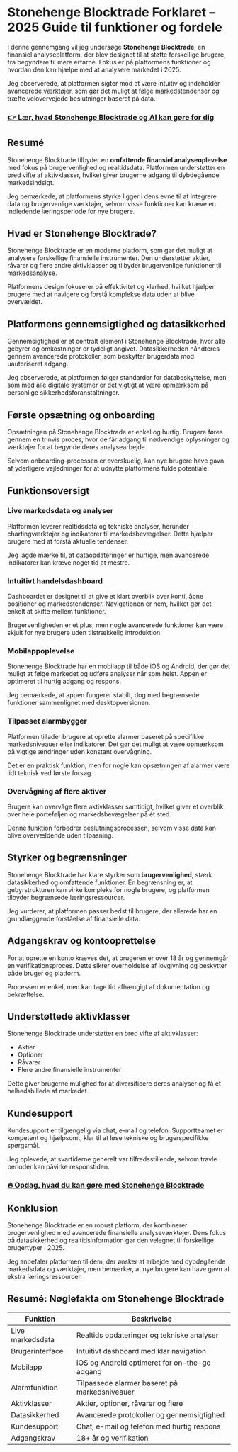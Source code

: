 # Stonehenge Blocktrade Forklaret – 2025 Guide til funktioner og fordele
 

I denne gennemgang vil jeg undersøge **Stonehenge Blocktrade**, en finansiel analyseplatform, der blev designet til at støtte forskellige brugere, fra begyndere til mere erfarne. Fokus er på platformens funktioner og hvordan den kan hjælpe med at analysere markedet i 2025.

Jeg observerede, at platformen sigter mod at være intuitiv og indeholder avancerede værktøjer, som gør det muligt at følge markedstendenser og træffe velovervejede beslutninger baseret på data.

### [👉 Lær, hvad Stonehenge Blocktrade og AI kan gøre for dig](https://tinyurl.com/22jpmxnk)
## Resumé

Stonehenge Blocktrade tilbyder en **omfattende finansiel analyseoplevelse** med fokus på brugervenlighed og realtidsdata. Platformen understøtter en bred vifte af aktivklasser, hvilket giver brugerne adgang til dybdegående markedsindsigt.

Jeg bemærkede, at platformens styrke ligger i dens evne til at integrere data og brugervenlige værktøjer, selvom visse funktioner kan kræve en indledende læringsperiode for nye brugere.

## Hvad er Stonehenge Blocktrade?

Stonehenge Blocktrade er en moderne platform, som gør det muligt at analysere forskellige finansielle instrumenter. Den understøtter aktier, råvarer og flere andre aktivklasser og tilbyder brugervenlige funktioner til markedsanalyse.

Platformens design fokuserer på effektivitet og klarhed, hvilket hjælper brugere med at navigere og forstå komplekse data uden at blive overvældet.

## Platformens gennemsigtighed og datasikkerhed

Gennemsigtighed er et centralt element i Stonehenge Blocktrade, hvor alle gebyrer og omkostninger er tydeligt angivet. Datasikkerheden håndteres gennem avancerede protokoller, som beskytter brugerdata mod uautoriseret adgang.

Jeg observerede, at platformen følger standarder for databeskyttelse, men som med alle digitale systemer er det vigtigt at være opmærksom på personlige sikkerhedsforanstaltninger.

## Første opsætning og onboarding

Opsætningen på Stonehenge Blocktrade er enkel og hurtig. Brugere føres gennem en trinvis proces, hvor de får adgang til nødvendige oplysninger og værktøjer for at begynde deres analysearbejde.

Selvom onboarding-processen er overskuelig, kan nye brugere have gavn af yderligere vejledninger for at udnytte platformens fulde potentiale.

## Funktionsoversigt

### Live markedsdata og analyser

Platformen leverer realtidsdata og tekniske analyser, herunder chartingværktøjer og indikatorer til markedsbevægelser. Dette hjælper brugere med at forstå aktuelle tendenser.

Jeg lagde mærke til, at dataopdateringer er hurtige, men avancerede indikatorer kan kræve noget tid at mestre.

### Intuitivt handelsdashboard

Dashboardet er designet til at give et klart overblik over konti, åbne positioner og markedstendenser. Navigationen er nem, hvilket gør det enkelt at skifte mellem funktioner.

Brugervenligheden er et plus, men nogle avancerede funktioner kan være skjult for nye brugere uden tilstrækkelig introduktion.

### Mobilappoplevelse

Stonehenge Blocktrade har en mobilapp til både iOS og Android, der gør det muligt at følge markedet og udføre analyser når som helst. Appen er optimeret til hurtig adgang og respons.

Jeg bemærkede, at appen fungerer stabilt, dog med begrænsede funktioner sammenlignet med desktopversionen.

### Tilpasset alarmbygger

Platformen tillader brugere at oprette alarmer baseret på specifikke markedsniveauer eller indikatorer. Det gør det muligt at være opmærksom på vigtige ændringer uden konstant overvågning.

Det er en praktisk funktion, men for nogle kan opsætningen af alarmer være lidt teknisk ved første forsøg.

### Overvågning af flere aktiver

Brugere kan overvåge flere aktivklasser samtidigt, hvilket giver et overblik over hele porteføljen og markedsbevægelser på ét sted.

Denne funktion forbedrer beslutningsprocessen, selvom visse data kan blive overvældende uden tilpasning.

## Styrker og begrænsninger

Stonehenge Blocktrade har klare styrker som **brugervenlighed**, stærk datasikkerhed og omfattende funktioner. En begrænsning er, at gebyrstrukturen kan virke kompleks for nogle brugere, og platformen tilbyder begrænsede læringsressourcer.

Jeg vurderer, at platformen passer bedst til brugere, der allerede har en grundlæggende forståelse af finansielle data.

## Adgangskrav og kontooprettelse

For at oprette en konto kræves det, at brugeren er over 18 år og gennemgår en verifikationsproces. Dette sikrer overholdelse af lovgivning og beskytter både bruger og platform.

Processen er enkel, men kan tage tid afhængigt af dokumentation og bekræftelse.

## Understøttede aktivklasser

Stonehenge Blocktrade understøtter en bred vifte af aktivklasser:

- Aktier  
- Optioner  
- Råvarer  
- Flere andre finansielle instrumenter

Dette giver brugerne mulighed for at diversificere deres analyser og få et helhedsbillede af markedet.

## Kundesupport

Kundesupport er tilgængelig via chat, e-mail og telefon. Supportteamet er kompetent og hjælpsomt, klar til at løse tekniske og brugerspecifikke spørgsmål.

Jeg oplevede, at svartiderne generelt var tilfredsstillende, selvom travle perioder kan påvirke responstiden.

### [🔥 Opdag, hvad du kan gøre med Stonehenge Blocktrade](https://tinyurl.com/22jpmxnk)
## Konklusion

Stonehenge Blocktrade er en robust platform, der kombinerer brugervenlighed med avancerede finansielle analyseværktøjer. Dens fokus på datasikkerhed og realtidsinformation gør den velegnet til forskellige brugertyper i 2025.

Jeg anbefaler platformen til dem, der ønsker at arbejde med dybdegående markedsdata og værktøjer, men bemærker, at nye brugere kan have gavn af ekstra læringsressourcer.

## Resumé: Nøglefakta om Stonehenge Blocktrade

| Funktion                       | Beskrivelse                                  |
|-------------------------------|----------------------------------------------|
| Live markedsdata               | Realtids opdateringer og tekniske analyser  |
| Brugerinterface               | Intuitivt dashboard med klar navigation      |
| Mobilapp                      | iOS og Android optimeret for on-the-go adgang |
| Alarmfunktion                 | Tilpassede alarmer baseret på markedsniveauer |
| Aktivklasser                  | Aktier, optioner, råvarer og flere           |
| Datasikkerhed                 | Avancerede protokoller og gennemsigtighed    |
| Kundesupport                  | Chat, e-mail og telefon med hurtig respons   |
| Adgangskrav                  | 18+ år og verifikation                        |